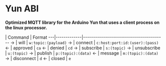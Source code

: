 # Yun ABI

**Optimized MQTT library for the Arduino Yun that uses a client process on the linux processor.**

   | Command     | Format
---|-------------|-----------------------------------------
-> | will        | `w:topic:(payload)`
-> | connect     | `c:host:port:id:(user):(pass)`
<- | approved    | `ca`
<- | denied      | `cd`
-> | subscribe   | `s:(topic)`
-> | unsubscribe | `u:(topic)`
-> | publish     | `p:(topic):(data)`
<- | message     | `m:(topic):(data)`
-> | disconnect  | `d`
<- | closed      | `e`
